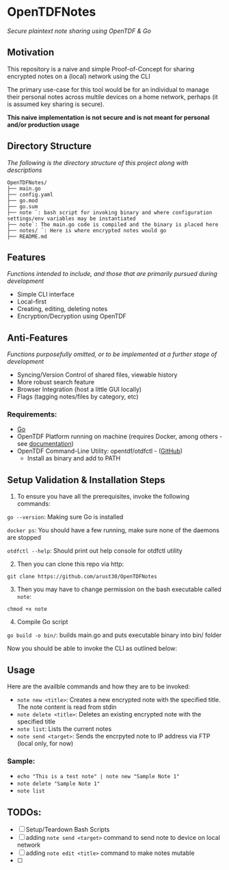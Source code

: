 # OpenTDFNotes
_Secure plaintext note sharing using OpenTDF & Go_

## Motivation
This repository is a naive and simple Proof-of-Concept for sharing encrypted notes on a (local) network using the CLI

The primary use-case for this tool would be for an individual to manage their personal notes across multile devices on a home network, perhaps (it is assumed key sharing is secure).

**This naive implementation is not secure and is not meant for personal and/or production usage**

## Directory Structure
_The following is the directory structure of this project along with descriptions_
```
OpenTDFNotes/
├── main.go
├── config.yaml
├── go.mod
├── go.sum
├── note `: bash script for invoking binary and where configuration settings/env variables may be instantiated
├── note`: The main.go code is compiled and the binary is placed here
├── notes/ `: Here is where encrypted notes would go
├── README.md
```

## Features
_Functions intended to include, and those that are primarily pursued during development_
 - Simple CLI interface 
 - Local-first
 - Creating, editing, deleting notes
 - Encryption/Decryption using OpenTDF

## Anti-Features
_Functions purposefully omitted, or to be implemented at a further stage of development_
 - Syncing/Version Control of shared files, viewable history
 - More robust search feature
 - Browser Integration (host a little GUI locally)
 - Flags (tagging notes/files by category, etc)

### Requirements:
 - [Go](https://github.com/golang/go)
 - OpenTDF Platform running on machine (requires Docker, among others - see [documentation](https://github.com/opentdf/platform))
 - OpenTDF Command-Line Utility: opentdf/otdfctl - ([GitHub](https://github.com/opentdf/otdfctl/))
    - Install as binary and add to PATH

## Setup Validation & Installation Steps
1. To ensure you have all the prerequisites, invoke the following commands:

`go --version`: Making sure Go is installed

`docker ps`: You should have a few running, make sure none of the daemons are stopped

`otdfctl --help`: Should print out help console for otdfctl utility

2. Then you can clone this repo via http:

```
git clone https://github.com/arust30/OpenTDFNotes
```

3. Then you may have to change permission on the bash executable called `note`:

```
chmod +x note
```

4. Compile Go script

`go build -o bin/`: builds main.go and puts executable binary into bin/ folder

Now you should be able to invoke the CLI as outlined below:

## Usage
Here are the availble commands and how they are to be invoked:
 - `note new <title>`: Creates a new encrypted note with the specified title. The note content is read from stdin
 - `note delete <title>`: Deletes an existing encrypted note with the specified title
 - `note list`: Lists the current notes
 - `note send <target>`: Sends the encrpyted note to IP address via FTP (local only, for now)

### Sample:
 - `echo "This is a test note" | note new "Sample Note 1"`
 - `note delete "Sample Note 1"`
 - `note list`

## TODOs:
 - [ ] Setup/Teardown Bash Scripts
 - [ ] adding `note send <target>` command to send note to device on local network
 - [ ] adding `note edit <title>` command to make notes mutable
 - [ ]


